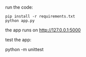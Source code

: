 run the code:

    pip install -r requirements.txt
    python app.py

the app runs on http://127.0.0.1:5000

test the app:

python -m unittest 